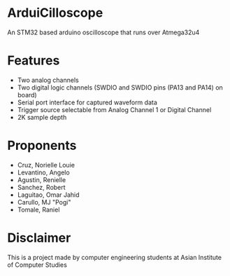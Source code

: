 # ArduiCilloscope

An STM32 based arduino oscilloscope that runs over Atmega32u4

# Features 

- Two analog channels
- Two digital logic channels (SWDIO and SWDIO pins (PA13 and PA14) on board)
- Serial port interface for captured waveform data
- Trigger source selectable from Analog Channel 1 or Digital Channel
- 2K sample depth

# Proponents

- Cruz, Norielle Louie
- Levantino, Angelo
- Agustin, Renielle
- Sanchez, Robert
- Laguitao, Omar Jahid
- Carullo, MJ "Pogi"
- Tomale, Raniel

# Disclaimer

This is a project made by computer engineering students at Asian Institute of Computer Studies 
